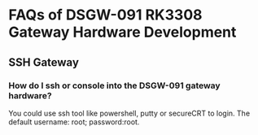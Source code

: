 # FAQs of DSGW-091 RK3308 Gateway Hardware Development  
## SSH Gateway  
### How do I ssh or console into the DSGW-091 gateway hardware?  
You could use ssh tool like powershell, putty or secureCRT to login. The default username: root; password:root.
